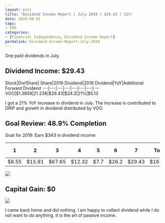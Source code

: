 ```yaml
---
layout: post
title: "Dividend Income Report | July 2019 | $29.43 | 21%"
date: 2019-08-01
tags:
- VOO
categories:
- [Financial Independence, Dividend Income Report]
permalink: Dividend-Income-Report-July-2019
---
```


One paid dividends in July.

<!-- more -->

## Dividend Income: $29.43
Stock|Div/Share|	Share|2019 Dividend|2018 Dividend|YoY|Additional Forward Dividend 
---|---|---|---|---|---|---|---
VOO|$\$$1.3859|21.238|$\$$29.43|$\$$24.3|21%|$\$$5.13

I got a 21% YoY increase in dividend in July. The increase is contributed to DRIP and growth in dividend distributed by VOO. 

## Goal Review: 48.9% Completion

Goal for 2019: Earn $\$$343 in dividend income

1|2|3|4|5|6|7|Total|Completion ratio
---|---|---|---|---|---|---|---|---
$\$$8.55|$\$$15.91|$\$$67.65|$\$$12.32|$\$$7.7|$\$$26.2|$\$$29.43|$\$$167.76|48.9%

![](Dividend2019.07.png)

## Capital Gain: $0

![](Gain2019.07.png)

I came back home and did nothing. I am happy to collect dividend while I do not want to do anything. It is the art of passive income.